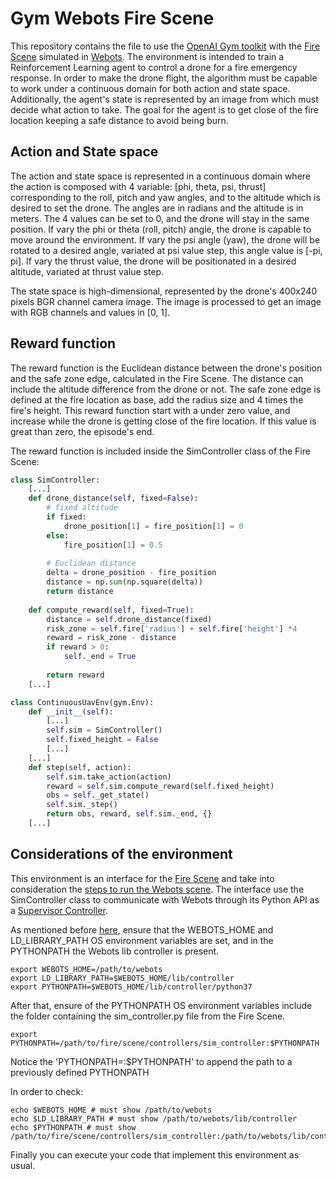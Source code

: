 # Gym Webots Fire Scene
This repository contains the file to use the [OpenAI Gym toolkit](https://github.com/openai/gym) with the [Fire Scene](https://github.com/angel-ayala/webots-fire-scene) simulated in [Webots](https://github.com/cyberbotics/webots).
The environment is intended to train a Reinforcement Learning agent to control a drone for a fire emergency response.
In order to make the drone flight, the algorithm must be capable to work under a continuous domain for both action and state space.
Additionally, the agent's state is represented by an image from which must decide what action to take.
The goal for the agent is to get close of the fire location keeping a safe distance to avoid being burn.

## Action and State space 
The action and state space is represented in a continuous domain where the action is composed with 4 variable: \[phi, theta, psi, thrust\] corresponding to the roll, pitch and yaw angles, and to the altitude which is desired to set the drone.
The angles are in radians and the altitude is in meters.
The 4 values can be set to 0, and the drone will stay in the same position.
If vary the phi or theta (roll, pitch) angle, the drone is capable to move around the environment.
If vary the psi angle (yaw), the drone will be rotated to a desired angle, variated at psi value step, this angle value is \[-pi, pi\].
If vary the thrust value, the drone will be positionated in a desired altitude, variated at thrust value step.

The state space is high-dimensional, represented by the drone's 400x240 pixels BGR channel camera image.
The image is processed to get an image with RGB channels and values in \[0, 1\].

## Reward function
The reward function is the Euclidean distance between the drone's position and the safe zone edge, calculated in the Fire Scene.
The distance can include the altitude difference from the drone or not.
The safe zone edge is defined at the fire location as base, add the radius size and 4 times the fire's height.
This reward function start with a under zero value, and increase while the drone is getting close of the fire location.
If this value is great than zero, the episode's end.

The reward function is included inside the SimController class of the Fire Scene:
```python
class SimController:
    [...]
    def drone_distance(self, fixed=False):    
        # fixed altitude
        if fixed:
            drone_position[1] = fire_position[1] = 0
        else:
            fire_position[1] = 0.5
        
        # Euclidean distance
        delta = drone_position - fire_position
        distance = np.sum(np.square(delta))
        return distance
        
    def compute_reward(self, fixed=True):
        distance = self.drone_distance(fixed)
        risk_zone = self.fire['radius'] + self.fire['height'] *4
        reward = risk_zone - distance
        if reward > 0:
            self._end = True
        
        return reward
    [...]
```
```python    
class ContinuousUavEnv(gym.Env):
    def __init__(self):
        [...]
        self.sim = SimController()
        self.fixed_height = False
        [...]
    [...]  
    def step(self, action):
        self.sim.take_action(action)
        reward = self.sim.compute_reward(self.fixed_height)
        obs = self._get_state()
        self.sim._step()
        return obs, reward, self.sim._end, {}  
    [...]
```

## Considerations of the environment
This environment is an interface for the [Fire Scene](https://github.com/angel-ayala/webots-fire-scene) and take into consideration the [steps to run the Webots scene](https://github.com/angel-ayala/webots-fire-scene#running-the-scene).
The interface use the SimController class to communicate with Webots through its Python API as a [Supervisor Controller](https://www.cyberbotics.com/doc/guide/supervisor-programming).

As mentioned before [here](https://github.com/angel-ayala/webots-fire-scene#running-the-scene), ensure that the WEBOTS_HOME and LD_LIBRARY_PATH OS environment variables are set, and in the PYTHONPATH the Webots lib controller is present.
```
export WEBOTS_HOME=/path/to/webots
export LD_LIBRARY_PATH=$WEBOTS_HOME/lib/controller
export PYTHONPATH=$WEBOTS_HOME/lib/controller/python37
```
After that, ensure of the PYTHONPATH OS environment variables include the folder containing the sim_controller.py file from the Fire Scene.
```
export PYTHONPATH=/path/to/fire/scene/controllers/sim_controller:$PYTHONPATH
```
Notice the 'PYTHONPATH=:$PYTHONPATH' to append the path to a previously defined PYTHONPATH

In order to check:
```
echo $WEBOTS_HOME # must show /path/to/webots
echo $LD_LIBRARY_PATH # must show /path/to/webots/lib/controller
echo $PYTHONPATH # must show  /path/to/fire/scene/controllers/sim_controller:/path/to/webots/lib/controller/python37
```

Finally you can execute your code that implement this environment as usual.